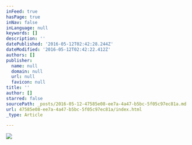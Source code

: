 ```yaml
---
inFeed: true
hasPage: true
inNav: false
inLanguage: null
keywords: []
description: ''
datePublished: '2016-05-12T02:42:28.244Z'
dateModified: '2016-05-12T02:42:22.412Z'
authors: []
publisher:
  name: null
  domain: null
  url: null
  favicon: null
title: ''
author: []
starred: false
sourcePath: _posts/2016-05-12-47585e08-ee7a-4a47-b5bc-5f05c97ec81a.md
url: 47585e08-ee7a-4a47-b5bc-5f05c97ec81a/index.html
_type: Article

---
```

![](https://the-grid-user-content.s3-us-west-2.amazonaws.com/9b07f90c-21b3-42c8-8a37-dd18f4447bda.gif)